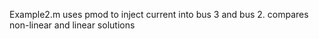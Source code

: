 Example2.m uses pmod to inject current into bus 3 and bus 2.
compares non-linear and linear solutions